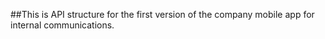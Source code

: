 ##This is API structure for the first version of the company mobile app for internal communications.
